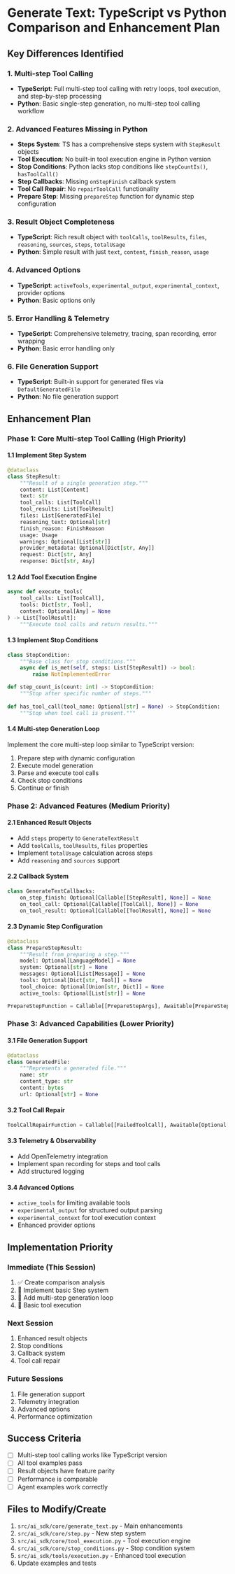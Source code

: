 # Generate Text: TypeScript vs Python Comparison and Enhancement Plan

## Key Differences Identified

### 1. **Multi-step Tool Calling**
- **TypeScript**: Full multi-step tool calling with retry loops, tool execution, and step-by-step processing
- **Python**: Basic single-step generation, no multi-step tool calling workflow

### 2. **Advanced Features Missing in Python**
- **Steps System**: TS has a comprehensive steps system with `StepResult` objects
- **Tool Execution**: No built-in tool execution engine in Python version
- **Stop Conditions**: Python lacks stop conditions like `stepCountIs()`, `hasToolCall()` 
- **Step Callbacks**: Missing `onStepFinish` callback system
- **Tool Call Repair**: No `repairToolCall` functionality
- **Prepare Step**: Missing `prepareStep` function for dynamic step configuration

### 3. **Result Object Completeness**
- **TypeScript**: Rich result object with `toolCalls`, `toolResults`, `files`, `reasoning`, `sources`, `steps`, `totalUsage`
- **Python**: Simple result with just `text`, `content`, `finish_reason`, `usage`

### 4. **Advanced Options**
- **TypeScript**: `activeTools`, `experimental_output`, `experimental_context`, provider options
- **Python**: Basic options only

### 5. **Error Handling & Telemetry**
- **TypeScript**: Comprehensive telemetry, tracing, span recording, error wrapping
- **Python**: Basic error handling only

### 6. **File Generation Support**
- **TypeScript**: Built-in support for generated files via `DefaultGeneratedFile`
- **Python**: No file generation support

## Enhancement Plan

### Phase 1: Core Multi-step Tool Calling (High Priority)

#### 1.1 Implement Step System
```python
@dataclass
class StepResult:
    """Result of a single generation step."""
    content: List[Content]
    text: str
    tool_calls: List[ToolCall]
    tool_results: List[ToolResult]
    files: List[GeneratedFile]
    reasoning_text: Optional[str]
    finish_reason: FinishReason
    usage: Usage
    warnings: Optional[List[str]]
    provider_metadata: Optional[Dict[str, Any]]
    request: Dict[str, Any]
    response: Dict[str, Any]
```

#### 1.2 Add Tool Execution Engine
```python
async def execute_tools(
    tool_calls: List[ToolCall],
    tools: Dict[str, Tool],
    context: Optional[Any] = None
) -> List[ToolResult]:
    """Execute tool calls and return results."""
```

#### 1.3 Implement Stop Conditions
```python
class StopCondition:
    """Base class for stop conditions."""
    async def is_met(self, steps: List[StepResult]) -> bool:
        raise NotImplementedError

def step_count_is(count: int) -> StopCondition:
    """Stop after specific number of steps."""
    
def has_tool_call(tool_name: Optional[str] = None) -> StopCondition:
    """Stop when tool call is present."""
```

#### 1.4 Multi-step Generation Loop
Implement the core multi-step loop similar to TypeScript version:
1. Prepare step with dynamic configuration
2. Execute model generation
3. Parse and execute tool calls
4. Check stop conditions
5. Continue or finish

### Phase 2: Advanced Features (Medium Priority)

#### 2.1 Enhanced Result Objects
- Add `steps` property to `GenerateTextResult`
- Add `toolCalls`, `toolResults`, `files` properties
- Implement `totalUsage` calculation across steps
- Add `reasoning` and `sources` support

#### 2.2 Callback System
```python
class GenerateTextCallbacks:
    on_step_finish: Optional[Callable[[StepResult], None]] = None
    on_tool_call: Optional[Callable[[ToolCall], None]] = None
    on_tool_result: Optional[Callable[[ToolResult], None]] = None
```

#### 2.3 Dynamic Step Configuration
```python
@dataclass
class PrepareStepResult:
    """Result from preparing a step."""
    model: Optional[LanguageModel] = None
    system: Optional[str] = None
    messages: Optional[List[Message]] = None
    tools: Optional[Dict[str, Tool]] = None
    tool_choice: Optional[Union[str, Dict]] = None
    active_tools: Optional[List[str]] = None

PrepareStepFunction = Callable[[PrepareStepArgs], Awaitable[PrepareStepResult]]
```

### Phase 3: Advanced Capabilities (Lower Priority)

#### 3.1 File Generation Support
```python
@dataclass
class GeneratedFile:
    """Represents a generated file."""
    name: str
    content_type: str
    content: bytes
    url: Optional[str] = None
```

#### 3.2 Tool Call Repair
```python
ToolCallRepairFunction = Callable[[FailedToolCall], Awaitable[Optional[ToolCall]]]
```

#### 3.3 Telemetry & Observability
- Add OpenTelemetry integration
- Implement span recording for steps and tool calls
- Add structured logging

#### 3.4 Advanced Options
- `active_tools` for limiting available tools
- `experimental_output` for structured output parsing
- `experimental_context` for tool execution context
- Enhanced provider options

## Implementation Priority

### Immediate (This Session)
1. ✅ Create comparison analysis
2. 🔄 Implement basic Step system
3. 🔄 Add multi-step generation loop
4. 🔄 Basic tool execution

### Next Session
1. Enhanced result objects
2. Stop conditions
3. Callback system
4. Tool call repair

### Future Sessions
1. File generation support
2. Telemetry integration
3. Advanced options
4. Performance optimization

## Success Criteria
- [ ] Multi-step tool calling works like TypeScript version
- [ ] All tool examples pass
- [ ] Result objects have feature parity
- [ ] Performance is comparable
- [ ] Agent examples work correctly

## Files to Modify/Create
1. `src/ai_sdk/core/generate_text.py` - Main enhancements
2. `src/ai_sdk/core/step.py` - New step system
3. `src/ai_sdk/core/tool_execution.py` - Tool execution engine
4. `src/ai_sdk/core/stop_conditions.py` - Stop condition system
5. `src/ai_sdk/tools/execution.py` - Enhanced tool execution
6. Update examples and tests
